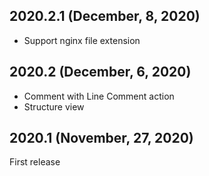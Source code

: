 ## 2020.2.1 (December, 8, 2020)

+ Support nginx file extension

## 2020.2 (December, 6, 2020)

+ Comment with Line Comment action
+ Structure view

## 2020.1 (November, 27, 2020)

First release
